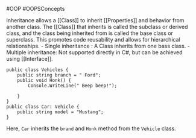 #OOP #OOPSConcepts 

Inheritance allows a [[Class]] to inherit [[Properties]] and behavior from another class.  The [[Class]] that inherits is called the subclass or derived class, and the class being inherited from is called the base class or superclass. This promotes code reusability and allows for hierarchical relationships.
	- Single inheritance : A Class inherits from one bass class.
	- Multiple inheritance: Not supported directly in C#, but can be achieved using [[Interface]].
```Csharp
public class Vehicles {
	public string branch = " Ford";
	public void Honk() { 
		Console.WriteLine(" Beep beep!");
		
	}
}
public class Car: Vehicle {
	public string model = "Mustang";
}
```
Here, `Car` inherits the `brand` and `Honk` method from the `Vehicle` class.